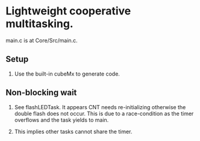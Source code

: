 # Lightweight cooperative multitasking.

main.c is at Core/Src/main.c.

## Setup
1. Use the built-in cubeMx to generate code.

## Non-blocking wait

1. See flashLEDTask. It appears CNT
 needs re-initializing otherwise the double
 flash does not occur.
 This is due to a race-condition as the timer
 overflows and the task yields to main.

1. This implies other tasks cannot share the
 timer.

